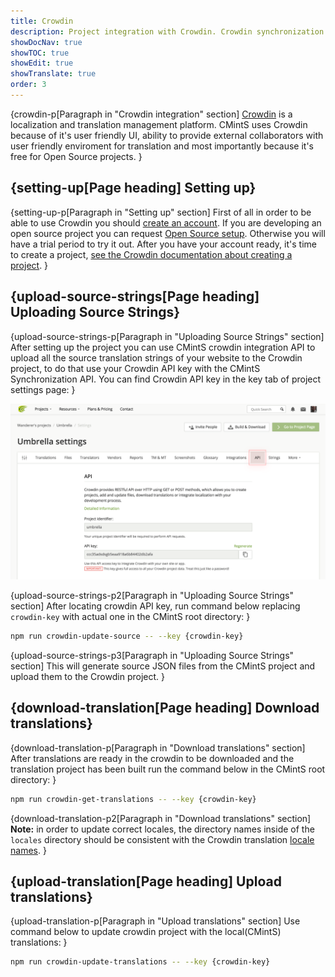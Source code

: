 ```yaml
---
title: Crowdin
description: Project integration with Crowdin. Crowdin synchronization scripts and how to request Open Source setup for free.
showDocNav: true
showTOC: true
showEdit: true
showTranslate: true
order: 3
---
```


{crowdin-p[Paragraph in "Crowdin integration" section]
<a href="https://crowdin.com/" target="_blank">Crowdin</a> is a localization and
translation management platform. CMintS uses Crowdin because of it's user
friendly UI, ability to provide external collaborators with user friendly
enviroment for translation and most importantly because it's free for Open
Source projects.
}

## {setting-up[Page heading] Setting up}

{setting-up-p[Paragraph in "Setting up" section]
First of all in order to be able to use Crowdin you should [create an
account](https://crowdin.com/join). If you are developing an open source project
you can request [Open Source
setup](https://crowdin.com/page/open-source-project-setup-request). Otherwise
you will have a trial period to try it out. After you have your account ready,
it's time to create a project, [see the Crowdin documentation about creating a
project](https://support.crowdin.com/creating-project/).
}

## {upload-source-strings[Page heading] Uploading Source Strings}

{upload-source-strings-p[Paragraph in "Uploading Source Strings" section]
After setting up the project you can use CMintS crowdin integration API to
upload all the source translation strings of your website to the Crowdin
project, to do that use your Crowdin API key with the CMintS Synchronization
API. You can find Crowdin API key in the  key tab of project settings page:
}

![Crowdin api location](/images/crowdin-key.png)

{upload-source-strings-p2[Paragraph in "Uploading Source Strings" section]
After locating crowdin API key, run command below replacing `crowdin-key` with
actual one in the CMintS root directory:
}

```bash
npm run crowdin-update-source -- --key {crowdin-key}
```

{upload-source-strings-p3[Paragraph in "Uploading Source Strings" section]
This will generate source JSON files from the CMintS project and upload them to
the Crowdin project.
}

## {download-translation[Page heading] Download translations}

{download-translation-p[Paragraph in "Download translations" section]
After translations are ready in the crowdin to be downloaded and the translation
project has been built run the command below in the CMintS root directory:
}

```bash
npm run crowdin-get-translations -- --key {crowdin-key}
```

{download-translation-p2[Paragraph in "Download translations" section]
**Note:** in order to update correct locales, the directory names inside of the
`locales` directory should be consistent with the Crowdin translation [locale
names](https://support.crowdin.com/api/language-codes/).
}

## {upload-translation[Page heading] Upload translations}

{upload-translation-p[Paragraph in "Upload translations" section]
Use command below to update crowdin project with the local(CMintS) translations:
}

```bash
npm run crowdin-update-translations -- --key {crowdin-key}
```
